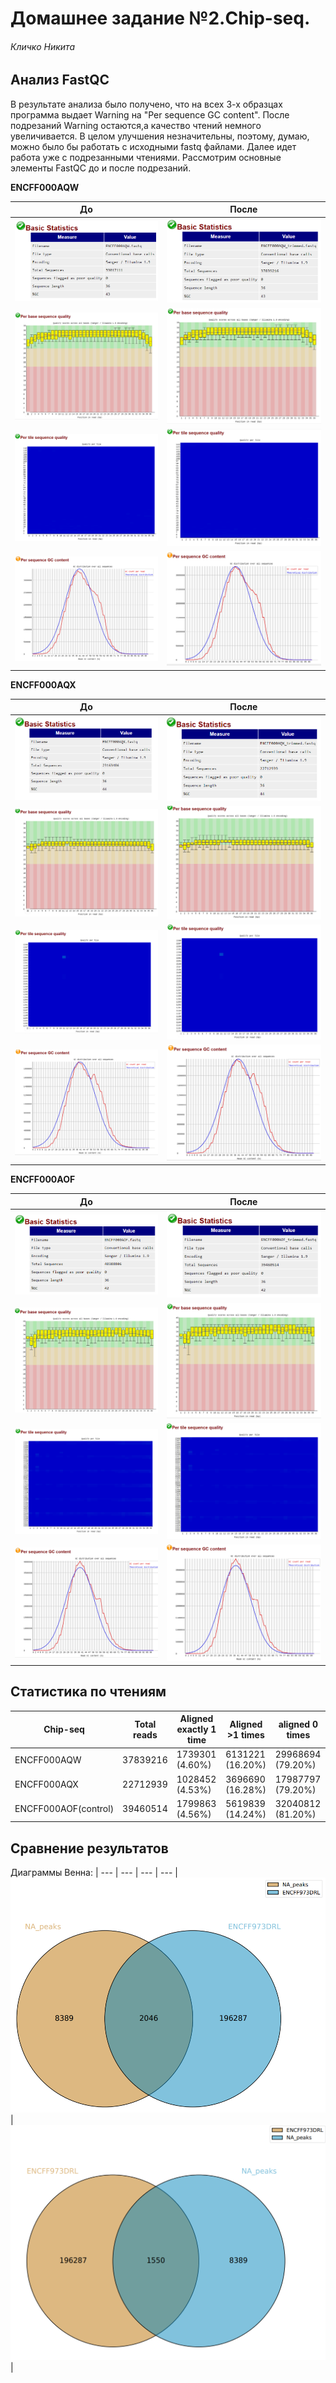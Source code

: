 # Домашнее задание №2.Chip-seq.

###### Кличко Никита

## Анализ FastQC

В результате анализа было получено, что на всех 3-х образцах программа выдает Warning на "Per sequence GC content". После подрезаний Warning остаются,а качество чтений немного увеличивается. В целом улучшения незначительны, поэтому, думаю, можно было бы работать с исходными fastq файлами. Далее идет работа уже с подрезанными чтениями.
Рассмотрим основные элементы FastQC до и после подрезаний. 

**ENCFF000AQW**

| До| После | 
--- | ---  
![](https://github.com/NikitaKlichko/hse_hw2_chip/blob/main/imgs/Aqw_stat.PNG) | ![](https://github.com/NikitaKlichko/hse_hw2_chip/blob/main/imgs/Aqw_trim_stat.PNG) |
![](https://github.com/NikitaKlichko/hse_hw2_chip/blob/main/imgs/aqw_seq.PNG) | ![](https://github.com/NikitaKlichko/hse_hw2_chip/blob/main/imgs/aqw_trim_seq.PNG) | 
![](https://github.com/NikitaKlichko/hse_hw2_chip/blob/main/imgs/aqw_tile.PNG) | ![](https://github.com/NikitaKlichko/hse_hw2_chip/blob/main/imgs/aqw_trim_tile.PNG) | 
![](https://github.com/NikitaKlichko/hse_hw2_chip/blob/main/imgs/aqw_gc.PNG) | ![](https://github.com/NikitaKlichko/hse_hw2_chip/blob/main/imgs/aqw_trim_gc.PNG) | 

**ENCFF000AQX** 

| До| После | 
--- | ---  
![](https://github.com/NikitaKlichko/hse_hw2_chip/blob/main/imgs/aqx_stat.PNG) | ![](https://github.com/NikitaKlichko/hse_hw2_chip/blob/main/imgs/aqx_trim_stat.PNG) |
![](https://github.com/NikitaKlichko/hse_hw2_chip/blob/main/imgs/aqx_seq.PNG) | ![](https://github.com/NikitaKlichko/hse_hw2_chip/blob/main/imgs/aqx_trim_seq.PNG) | 
![](https://github.com/NikitaKlichko/hse_hw2_chip/blob/main/imgs/aqx_tile.PNG) | ![](https://github.com/NikitaKlichko/hse_hw2_chip/blob/main/imgs/aqx_trim_tile.PNG) | 
![](https://github.com/NikitaKlichko/hse_hw2_chip/blob/main/imgs/aqx_gc.PNG) | ![](https://github.com/NikitaKlichko/hse_hw2_chip/blob/main/imgs/aqx_trim_gc.PNG) | 

**ENCFF000AOF** 

| До| После | 
--- | ---  
![](https://github.com/NikitaKlichko/hse_hw2_chip/blob/main/imgs/aof_stat.PNG) | ![](https://github.com/NikitaKlichko/hse_hw2_chip/blob/main/imgs/aof_trim_stat.PNG) |
![](https://github.com/NikitaKlichko/hse_hw2_chip/blob/main/imgs/aof_seq.PNG) | ![](https://github.com/NikitaKlichko/hse_hw2_chip/blob/main/imgs/aof_trim_seq.PNG) | 
![](https://github.com/NikitaKlichko/hse_hw2_chip/blob/main/imgs/aof_tile.PNG) | ![](https://github.com/NikitaKlichko/hse_hw2_chip/blob/main/imgs/aof_trim_tile.PNG) | 
![](https://github.com/NikitaKlichko/hse_hw2_chip/blob/main/imgs/aof_gc.PNG) | ![](https://github.com/NikitaKlichko/hse_hw2_chip/blob/main/imgs/aof_trim_gc.PNG) | 
 
 ## Статистика по чтениям
 
 | Chip-seq| Total reads | Aligned exactly 1 time| Aligned >1 times | aligned 0 times |
--- | --- | --- | --- | --- 
ENCFF000AQW | 37839216 | 1739301 (4.60%) | 6131221 (16.20%) | 29968694 (79.20%) | 
ENCFF000AQX | 22712939 | 1028452 (4.53%) | 3696690 (16.28%)	 | 17987797 (79.20%) |  
ENCFF000AOF(control) | 	39460514 | 1799863 (4.56%) | 5619839 (14.24%)	 | 32040812 (81.20%) | 

## Сравнение результатов 
Диаграммы Венна:
| --- | --- |
--- | --- 
|![](https://github.com/NikitaKlichko/hse_hw2_chip/blob/main/imgs/venn1.PNG) | ![](https://github.com/NikitaKlichko/hse_hw2_chip/blob/main/imgs/venn2.PNG) | 
